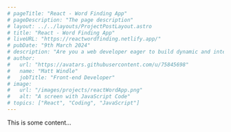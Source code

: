 ```yaml
---
# pageTitle: "React - Word Finding App"
# pageDescription: "The page description"
# layout: ../../layouts/ProjectPostLayout.astro
# title: "React - Word Finding App"
# liveURL: "https://reactwordfinding.netlify.app/"
# pubDate: "9th March 2024"
# description: "Are you a web developer eager to build dynamic and interactive user interfaces? Look no further than React! Developed by Facebook, React has become a popular JavaScript library for creating modern and efficient web applications."
# author:
#   url: "https://avatars.githubusercontent.com/u/75845698"
#   name: "Matt Windle"
#   jobTitle: "Front-end Developer"
# image:
#   url: "/images/projects/reactWordApp.png"
#   alt: "A screen with JavaScript Code"
# topics: ["React", "Coding", "JavaScript"]
---
```


<p>This is some content...</p>
